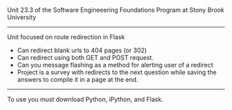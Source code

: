 Unit 23.3 of the Software Engineeering Foundations Program at Stony Brook University
_________________________________
Unit focused on route redirection in Flask
- Can redirect blank urls to 404 pages (or 302)
- Can redirect using both GET and POST request.
- Can you message flashing as a method for alerting user of a redirect
- Project is a survey with redirects to the next question while saving the answers to compile it in a page at the end.
_________________________________
To use you must download Python, iPython, and Flask.